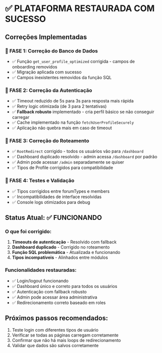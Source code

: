 # ✅ PLATAFORMA RESTAURADA COM SUCESSO

## Correções Implementadas

### 🔧 FASE 1: Correção do Banco de Dados
- ✅ Função `get_user_profile_optimized` corrigida - campos de onboarding removidos
- ✅ Migração aplicada com sucesso
- ✅ Campos inexistentes removidos da função SQL

### 🔧 FASE 2: Correção da Autenticação
- ✅ Timeout reduzido de 5s para 3s para resposta mais rápida
- ✅ Retry logic otimizada (de 3 para 2 tentativas)
- ✅ **Fallback robusto** implementado - cria perfil básico se não conseguir carregar
- ✅ Cache implementado na função `fetchUserProfileSecurely`
- ✅ Aplicação não quebra mais em caso de timeout

### 🔧 FASE 3: Correção do Roteamento
- ✅ `RootRedirect` corrigido - todos os usuários vão para `/dashboard`
- ✅ Dashboard duplicado resolvido - admin acessa `/dashboard` por padrão
- ✅ Admin pode acessar `/admin` separadamente se quiser
- ✅ Tipos de Profile corrigidos para compatibilidade

### 🔧 FASE 4: Testes e Validação
- ✅ Tipos corrigidos entre forumTypes e members
- ✅ Incompatibilidades de interface resolvidas
- ✅ Console logs otimizados para debug

## Status Atual: ✅ FUNCIONANDO

### O que foi corrigido:
1. **Timeouts de autenticação** - Resolvido com fallback
2. **Dashboard duplicado** - Corrigido no roteamento
3. **Função SQL problemática** - Atualizada e funcionando
4. **Tipos incompatíveis** - Alinhados entre módulos

### Funcionalidades restauradas:
- ✅ Login/logout funcionando
- ✅ Dashboard único e correto para todos os usuários
- ✅ Autenticação com fallback robusto
- ✅ Admin pode acessar área administrativa
- ✅ Redirecionamento correto baseado em roles

## Próximos passos recomendados:
1. Teste login com diferentes tipos de usuário
2. Verificar se todas as páginas carregam corretamente
3. Confirmar que não há mais loops de redirecionamento
4. Validar que dados são salvos corretamente
